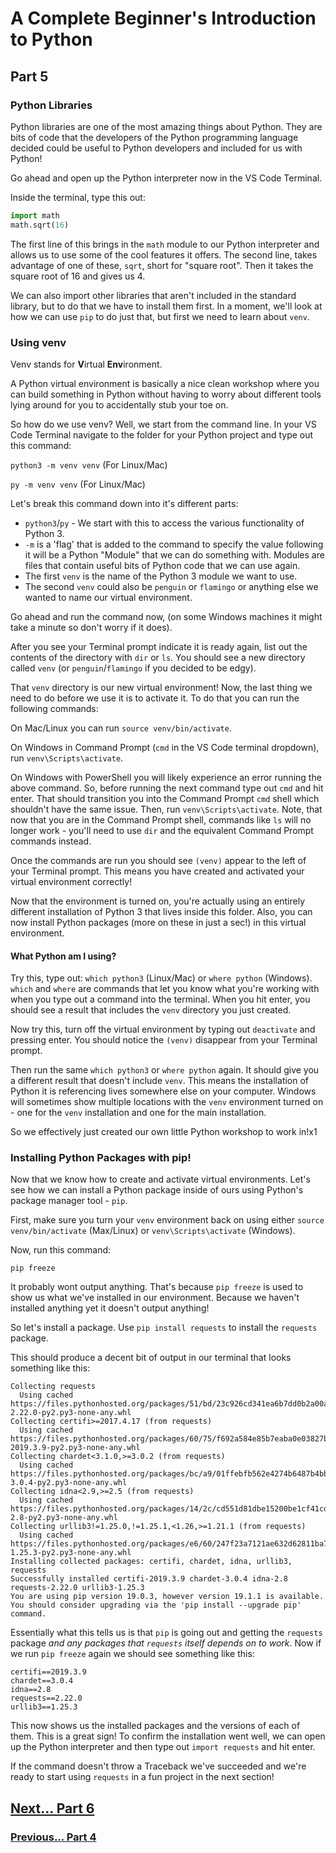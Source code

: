 # A Complete Beginner's Introduction to Python

## Part 5

### Python Libraries

Python libraries are one of the most amazing things about Python. They are bits of code that the developers of the Python programming language decided could be useful to Python developers and included for us with Python!

Go ahead and open up the Python interpreter now in the VS Code Terminal.

Inside the terminal, type this out:

```python
import math
math.sqrt(16)
```

The first line of this brings in the `math` module to our Python interpreter and allows us to use some of the cool features it offers. The second line, takes advantage of one of these, `sqrt`, short for "square root". Then it takes the square root of 16 and gives us 4.

We can also import other libraries that aren't included in the standard library, but to do that we have to install them first. In a moment, we'll look at how we can use `pip` to do just that, but first we need to learn about `venv`.

### Using venv

Venv stands for **V**irtual **Env**ironment. 

A Python virtual environment is basically a nice clean workshop where you can build something in Python without having to worry about different tools lying around for you to accidentally stub your toe on.

So how do we use venv? Well, we start from the command line. In your VS Code Terminal navigate to the folder for your Python project and type out this command:

`python3 -m venv venv` (For Linux/Mac)

`py -m venv venv` (For Linux/Mac)

Let's break this command down into it's different parts:

- `python3`/`py` - We start with this to access the various functionality of Python 3.
- `-m` is a 'flag' that is added to the command to specify the value following it will be a Python "Module" that we can do something with. Modules are files that contain useful bits of Python code that we can use again.
- The first `venv` is the name of the Python 3 module we want to use.
- The second `venv` could also be `penguin` or `flamingo` or anything else we wanted to name our virtual environment.

Go ahead and run the command now, (on some Windows machines it might take a minute so don't worry if it does).

After you see your Terminal prompt indicate it is ready again, list out the contents of the directory with `dir` or `ls`. You should see a new directory called `venv` (or `penguin`/`flamingo` if you decided to be edgy).

That `venv` directory is our new virtual environment! Now, the last thing we need to do before we use it is to activate it. To do that you can run the following commands:

On Mac/Linux you can run `source venv/bin/activate`.

On Windows in Command Prompt (`cmd` in the VS Code terminal dropdown), run `venv\Scripts\activate`.

On Windows with PowerShell you will likely experience an error running the above command. So, before running the next command type out `cmd` and hit enter. That should transition you into the Command Prompt `cmd` shell which shouldn't have the same issue. Then, run `venv\Scripts\activate`. Note, that now that you are in the Command Prompt shell, commands like `ls` will no longer work - you'll need to use `dir` and the equivalent Command Prompt commands instead.

Once the commands are run you should see `(venv)` appear to the left of your Terminal prompt. This means you have created and activated your virtual environment correctly!

Now that the environment is turned on, you're actually using an entirely different installation of Python 3 that lives inside this folder. Also, you can now install Python packages (more on these in just a sec!) in this virtual environment. 

#### What Python am I using?

Try this, type out: `which python3` (Linux/Mac) or `where python` (Windows). `which` and `where` are commands that let you know what you're working with when you type out a command into the terminal. When you hit enter, you should see a result that includes the `venv` directory you just created.

Now try this, turn off the virtual environment by typing out `deactivate` and pressing enter. You should notice the `(venv)` disappear from your Terminal prompt.

Then run the same `which python3` or `where python` again. It should give you a different result that doesn't include `venv`. This means the installation of Python it is referencing lives somewhere else on your computer. Windows will sometimes show multiple locations with the `venv` environment turned on - one for the `venv` installation and one for the main installation.

So we effectively just created our own little Python workshop to work in!x1

### Installing Python Packages with pip!

Now that we know how to create and activate virtual environments. Let's see how we can install a Python package inside of ours using Python's package manager tool - `pip`.

First, make sure you turn your `venv` environment back on using either
`source venv/bin/activate` (Max/Linux) or `venv\Scripts\activate` (Windows).

Now, run this command:

`pip freeze`

It probably wont output anything. That's because `pip freeze` is used to show us what we've installed in our environment. Because we haven't installed anything yet it doesn't output anything!

So let's install a package. Use `pip install requests` to install the `requests` package.

This should produce a decent bit of output in our terminal that looks something like this:

```
Collecting requests
  Using cached https://files.pythonhosted.org/packages/51/bd/23c926cd341ea6b7dd0b2a00aba99ae0f828be89d72b2190f27c11d4b7fb/requests-2.22.0-py2.py3-none-any.whl
Collecting certifi>=2017.4.17 (from requests)
  Using cached https://files.pythonhosted.org/packages/60/75/f692a584e85b7eaba0e03827b3d51f45f571c2e793dd731e598828d380aa/certifi-2019.3.9-py2.py3-none-any.whl
Collecting chardet<3.1.0,>=3.0.2 (from requests)
  Using cached https://files.pythonhosted.org/packages/bc/a9/01ffebfb562e4274b6487b4bb1ddec7ca55ec7510b22e4c51f14098443b8/chardet-3.0.4-py2.py3-none-any.whl
Collecting idna<2.9,>=2.5 (from requests)
  Using cached https://files.pythonhosted.org/packages/14/2c/cd551d81dbe15200be1cf41cd03869a46fe7226e7450af7a6545bfc474c9/idna-2.8-py2.py3-none-any.whl
Collecting urllib3!=1.25.0,!=1.25.1,<1.26,>=1.21.1 (from requests)
  Using cached https://files.pythonhosted.org/packages/e6/60/247f23a7121ae632d62811ba7f273d0e58972d75e58a94d329d51550a47d/urllib3-1.25.3-py2.py3-none-any.whl
Installing collected packages: certifi, chardet, idna, urllib3, requests
Successfully installed certifi-2019.3.9 chardet-3.0.4 idna-2.8 requests-2.22.0 urllib3-1.25.3
You are using pip version 19.0.3, however version 19.1.1 is available.
You should consider upgrading via the 'pip install --upgrade pip' command.
```

Essentially what this tells us is that `pip` is going out and getting the `requests` package *and any packages that `requests` itself depends on to work*. Now if we run `pip freeze` again we should see something like this:

```
certifi==2019.3.9
chardet==3.0.4
idna==2.8
requests==2.22.0
urllib3==1.25.3
```

This now shows us the installed packages and the versions of each of them. This is a great sign! To confirm the installation went well, we can open up the Python interpreter and then type out `import requests` and hit enter.

If the command doesn't throw a Traceback we've succeeded and we're ready to start using `requests` in a fun project in the next section! 

## [Next... Part 6](part6.md)

### [Previous... Part 4](part4.md)